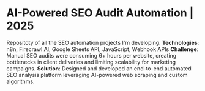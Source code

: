 # AI-Powered SEO Audit Automation | 2025
Repositoty of all the SEO automation projects I'm developing.
**Technologies**: n8n, Firecrawl AI, Google Sheets API, JavaScript, Webhook APIs
**Challenge**: Manual SEO audits were consuming 6+ hours per website, creating bottlenecks in client deliveries and limiting scalability for marketing campaigns.
**Solution**: Designed and developed an end-to-end automated SEO analysis platform leveraging AI-powered web scraping and custom algorithms.
